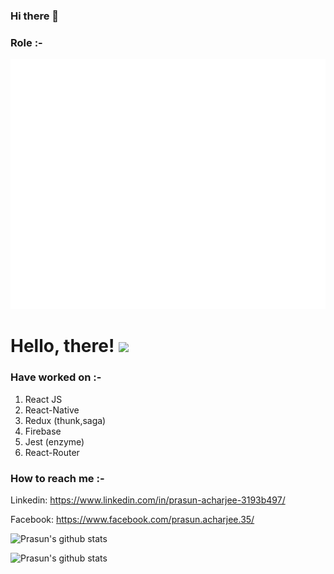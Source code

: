 ### Hi there 👋

<!--
**Prasun-Acharjee/Prasun-Acharjee** is a ✨ _special_ ✨ repository because its `README.md` (this file) appears on your GitHub profile.

Here are some ideas to get you started:

- 🔭 I’m currently working on ...
- 🌱 I’m currently learning ...
- 👯 I’m looking to collaborate on ...
- 🤔 I’m looking for help with ...
- 💬 Ask me about ...
- 📫 How to reach me: ...
- 😄 Pronouns: ...
- ⚡ Fun fact: ...
-->

### Role :-
  <img src="header.svg" width="800" height="400">
  
# Hello, there! <img src="https://raw.githubusercontent.com/MartinHeinz/MartinHeinz/master/wave.gif" width="30px">


### Have worked on :- 
  1. React JS
  2. React-Native
  3. Redux (thunk,saga)
  4. Firebase
  5. Jest (enzyme)
  6. React-Router

### How to reach me :-
  Linkedin: https://www.linkedin.com/in/prasun-acharjee-3193b497/

  Facebook: https://www.facebook.com/prasun.acharjee.35/



![Prasun's github stats](https://github-readme-stats.vercel.app/api/?username=Prasun-Acharjee&show_icons=true&theme=dark&layout=compact)

![Prasun's github stats](https://github-readme-stats.vercel.app/api/top-langs/?username=Prasun-Acharjee&show_icons=true&theme=dark&layout=compact)


<!-- Icons -->

[1.2]: http://i.imgur.com/wWzX9uB.png (twitter icon without padding)
[2.2]: https://raw.githubusercontent.com/MartinHeinz/MartinHeinz/master/linkedin-3-16.png (LinkedIn icon without padding)

  
  

